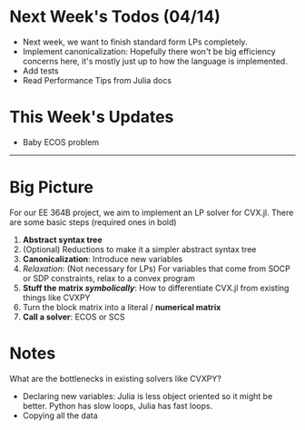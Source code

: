# Next Week's Todos (04/14)

- Next week, we want to finish standard form LPs completely. 
- Implement canonicalization: Hopefully there won't be big efficiency concerns here, it's mostly just up to how the language is implemented.
- Add tests
- Read Performance Tips from Julia docs

# This Week's Updates

- Baby ECOS problem

---

# Big Picture

For our EE 364B project, we aim to implement an LP solver for CVX.jl. There are some basic steps (required ones in bold)

1. **Abstract syntax tree**
2. (Optional) Reductions to make it a simpler abstract syntax tree
3. **Canonicalization**: Introduce new variables
4. _Relaxation_: (Not necessary for LPs) For variables that come from SOCP or SDP constraints, relax to a convex program
5. **Stuff the matrix _symbolically_**: How to differentiate CVX.jl from existing things like CVXPY
6. Turn the block matrix into a literal / **numerical matrix**
7. **Call a solver**: ECOS or SCS

# Notes

What are the bottlenecks in existing solvers like CVXPY?

- Declaring new variables: Julia is less object oriented so it might be better. Python has slow loops, Julia has fast loops.
- Copying all the data